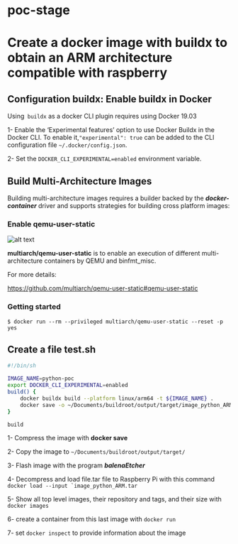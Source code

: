 # poc-stage

# Create a docker image with buildx to obtain an ARM architecture compatible with raspberry

## Configuration buildx: Enable buildx in Docker
 Using``` buildx``` as a docker CLI plugin requires using Docker 19.03
 
 1- Enable the ‘Experimental features’ option to use Docker Buildx in the Docker CLI. To enable it,```"experimental": true```  can be added to the CLI configuration file
```~/.docker/config.json```. 

2- Set the ```DOCKER_CLI_EXPERIMENTAL=enabled``` environment variable.



## Build Multi-Architecture Images

Building multi-architecture images requires a builder backed by the ***docker-container*** driver and supports strategies for building cross platform images:

### Enable qemu-user-static

![alt text](https://raw.githubusercontent.com/multiarch/dockerfile/master/logo.jpg)

**multiarch/qemu-user-static** is to enable an execution of different multi-architecture containers by QEMU and binfmt_misc. 

For more details:

https://github.com/multiarch/qemu-user-static#qemu-user-static

### Getting started
```$ docker run --rm --privileged multiarch/qemu-user-static --reset -p yes```


## Create a file test.sh 

```bash
#!/bin/sh

IMAGE_NAME=python-poc
export DOCKER_CLI_EXPERIMENTAL=enabled
build() {
	docker buildx build --platform linux/arm64 -t ${IMAGE_NAME} .
	docker save -o ~/Documents/buildroot/output/target/image_python_ARM.tar ${IMAGE_NAME}
}

build
```
1- Compress the image with **docker save**

2- Copy the image to ```~/Documents/buildroot/output/target/```

3- Flash image with the program ***balenaEtcher***

4- Decompress and load file.tar file to Raspberry Pi with this command ```docker load --input `image_python_ARM.tar```

5- Show all top level images, their repository and tags, and their size with ```docker images```

6- create a container from this last image with ```docker run ```

7- set  ```docker inspect``` 
to provide information about the image 


